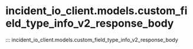 # incident_io_client.models.custom_field_type_info_v2_response_body

::: incident_io_client.models.custom_field_type_info_v2_response_body